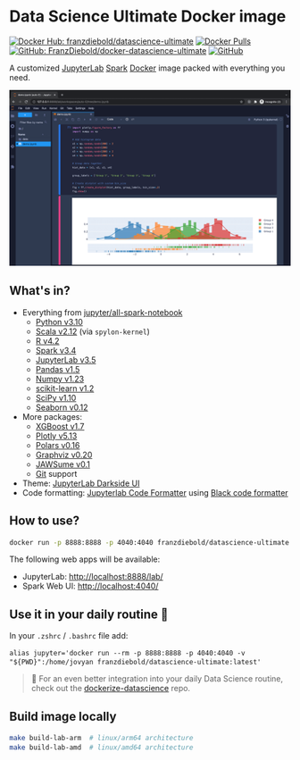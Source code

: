 # Data Science Ultimate Docker image

[![Docker Hub: franzdiebold/datascience-ultimate](https://img.shields.io/badge/Docker%20Hub-franzdiebold%2Fdatascience--ultimate-2496ed)](https://hub.docker.com/r/franzdiebold/datascience-ultimate)
[![Docker Pulls](https://img.shields.io/docker/pulls/franzdiebold/datascience-ultimate)](https://hub.docker.com/r/franzdiebold/datascience-ultimate)
[![GitHub: FranzDiebold/docker-datascience-ultimate](https://img.shields.io/badge/GitHub-FranzDiebold%2Fdocker--datascience--ultimate-0969da)](https://github.com/FranzDiebold/docker-datascience-ultimate)
[![GitHub](https://img.shields.io/github/license/FranzDiebold/docker-datascience-ultimate)](./LICENSE)

A customized [JupyterLab](https://jupyter.org/) [Spark](https://spark.apache.org/docs/latest/api/python/) [Docker](https://www.docker.com/) image packed with everything you need.

![datascience-ultimate screenshot](../images/datascience-ultimate_screenshot.png)

## What's in?

- Everything from [jupyter/all-spark-notebook](https://hub.docker.com/r/jupyter/all-spark-notebook)
  - [Python v3.10](https://www.python.org/)
  - [Scala v2.12](https://www.scala-lang.org/) (via `spylon-kernel`)
  - [R v4.2](https://www.r-project.org/)
  - [Spark v3.4](https://spark.apache.org/docs/latest/api/python/)
  - [JupyterLab v3.5](https://jupyter.org/)
  - [Pandas v1.5](https://pandas.pydata.org/)
  - [Numpy v1.23](https://numpy.org/)
  - [scikit-learn v1.2](https://scikit-learn.org/)
  - [SciPy v1.10](https://scipy.org/)
  - [Seaborn v0.12](https://seaborn.pydata.org/)
- More packages:
  - [XGBoost v1.7](https://xgboost.ai/)
  - [Plotly v5.13](https://plotly.com/python/)
  - [Polars v0.16](https://www.pola.rs/)
  - [Graphviz v0.20](https://github.com/xflr6/graphviz)
  - [JAWSume v0.1](https://github.com/FranzDiebold/jawsume)
  - [Git](https://git-scm.com/) support
- Theme: [JupyterLab Darkside UI](https://github.com/dunovank/jupyterlab_darkside_ui)
- Code formatting: [Jupyterlab Code Formatter](https://jupyterlab-code-formatter.readthedocs.io/) using [Black code formatter](https://black.readthedocs.io/en/stable/)

## How to use?

```bash
docker run -p 8888:8888 -p 4040:4040 franzdiebold/datascience-ultimate
```

The following web apps will be available:

- JupyterLab: [http://localhost:8888/lab/](http://localhost:8888/lab/)
- Spark Web UI: [http://localhost:4040/](http://localhost:4040/)

## Use it in your daily routine :rocket:

In your `.zshrc` / `.bashrc` file add:

```bashrc
alias jupyter='docker run --rm -p 8888:8888 -p 4040:4040 -v "${PWD}":/home/jovyan franzdiebold/datascience-ultimate:latest'
```

> 💪 For an even better integration into your daily Data Science routine, check out the [dockerize-datascience](https://github.com/FranzDiebold/dockerize-datascience) repo.

## Build image locally

```bash
make build-lab-arm  # linux/arm64 architecture
make build-lab-amd  # linux/amd64 architecture
```
